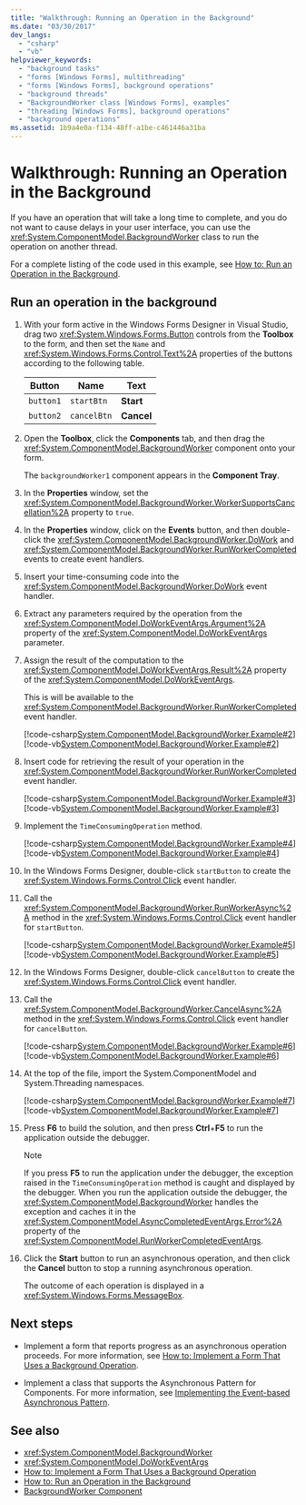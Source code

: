 ```yaml
---
title: "Walkthrough: Running an Operation in the Background"
ms.date: "03/30/2017"
dev_langs:
  - "csharp"
  - "vb"
helpviewer_keywords:
  - "background tasks"
  - "forms [Windows Forms], multithreading"
  - "forms [Windows Forms], background operations"
  - "background threads"
  - "BackgroundWorker class [Windows Forms], examples"
  - "threading [Windows Forms], background operations"
  - "background operations"
ms.assetid: 1b9a4e0a-f134-48ff-a1be-c461446a31ba
---
```

# Walkthrough: Running an Operation in the Background

If you have an operation that will take a long time to complete, and you do not want to cause delays in your user interface, you can use the <xref:System.ComponentModel.BackgroundWorker> class to run the operation on another thread.

For a complete listing of the code used in this example, see [How to: Run an Operation in the Background](how-to-run-an-operation-in-the-background.md).

## Run an operation in the background

1. With your form active in the Windows Forms Designer in Visual Studio, drag two <xref:System.Windows.Forms.Button> controls from the **Toolbox** to the form, and then set the `Name` and <xref:System.Windows.Forms.Control.Text%2A> properties of the buttons according to the following table.

    |Button|Name|Text|
    |------------|----------|----------|
    |`button1`|`startBtn`|**Start**|
    |`button2`|`cancelBtn`|**Cancel**|

2. Open the **Toolbox**, click the **Components** tab, and then drag the <xref:System.ComponentModel.BackgroundWorker> component onto your form.

     The `backgroundWorker1` component appears in the **Component Tray**.

3. In the **Properties** window, set the <xref:System.ComponentModel.BackgroundWorker.WorkerSupportsCancellation%2A> property to `true`.

4. In the **Properties** window, click on the **Events** button, and then double-click the <xref:System.ComponentModel.BackgroundWorker.DoWork> and <xref:System.ComponentModel.BackgroundWorker.RunWorkerCompleted> events to create event handlers.

5. Insert your time-consuming code into the <xref:System.ComponentModel.BackgroundWorker.DoWork> event handler.

6. Extract any parameters required by the operation from the <xref:System.ComponentModel.DoWorkEventArgs.Argument%2A> property of the <xref:System.ComponentModel.DoWorkEventArgs> parameter.

7. Assign the result of the computation to the <xref:System.ComponentModel.DoWorkEventArgs.Result%2A> property of the <xref:System.ComponentModel.DoWorkEventArgs>.

     This is will be available to the <xref:System.ComponentModel.BackgroundWorker.RunWorkerCompleted> event handler.

     [!code-csharp[System.ComponentModel.BackgroundWorker.Example#2](~/samples/snippets/csharp/VS_Snippets_Winforms/System.ComponentModel.BackgroundWorker.Example/CS/Form1.cs#2)]
     [!code-vb[System.ComponentModel.BackgroundWorker.Example#2](~/samples/snippets/visualbasic/VS_Snippets_Winforms/System.ComponentModel.BackgroundWorker.Example/VB/Form1.vb#2)]

8. Insert code for retrieving the result of your operation in the <xref:System.ComponentModel.BackgroundWorker.RunWorkerCompleted> event handler.

     [!code-csharp[System.ComponentModel.BackgroundWorker.Example#3](~/samples/snippets/csharp/VS_Snippets_Winforms/System.ComponentModel.BackgroundWorker.Example/CS/Form1.cs#3)]
     [!code-vb[System.ComponentModel.BackgroundWorker.Example#3](~/samples/snippets/visualbasic/VS_Snippets_Winforms/System.ComponentModel.BackgroundWorker.Example/VB/Form1.vb#3)]

9. Implement the `TimeConsumingOperation` method.

     [!code-csharp[System.ComponentModel.BackgroundWorker.Example#4](~/samples/snippets/csharp/VS_Snippets_Winforms/System.ComponentModel.BackgroundWorker.Example/CS/Form1.cs#4)]
     [!code-vb[System.ComponentModel.BackgroundWorker.Example#4](~/samples/snippets/visualbasic/VS_Snippets_Winforms/System.ComponentModel.BackgroundWorker.Example/VB/Form1.vb#4)]

10. In the Windows Forms Designer, double-click `startButton` to create the <xref:System.Windows.Forms.Control.Click> event handler.

11. Call the <xref:System.ComponentModel.BackgroundWorker.RunWorkerAsync%2A> method in the <xref:System.Windows.Forms.Control.Click> event handler for `startButton`.

     [!code-csharp[System.ComponentModel.BackgroundWorker.Example#5](~/samples/snippets/csharp/VS_Snippets_Winforms/System.ComponentModel.BackgroundWorker.Example/CS/Form1.cs#5)]
     [!code-vb[System.ComponentModel.BackgroundWorker.Example#5](~/samples/snippets/visualbasic/VS_Snippets_Winforms/System.ComponentModel.BackgroundWorker.Example/VB/Form1.vb#5)]

12. In the Windows Forms Designer, double-click `cancelButton` to create the <xref:System.Windows.Forms.Control.Click> event handler.

13. Call the <xref:System.ComponentModel.BackgroundWorker.CancelAsync%2A> method in the <xref:System.Windows.Forms.Control.Click> event handler for `cancelButton`.

     [!code-csharp[System.ComponentModel.BackgroundWorker.Example#6](~/samples/snippets/csharp/VS_Snippets_Winforms/System.ComponentModel.BackgroundWorker.Example/CS/Form1.cs#6)]
     [!code-vb[System.ComponentModel.BackgroundWorker.Example#6](~/samples/snippets/visualbasic/VS_Snippets_Winforms/System.ComponentModel.BackgroundWorker.Example/VB/Form1.vb#6)]

14. At the top of the file, import the System.ComponentModel and System.Threading namespaces.

     [!code-csharp[System.ComponentModel.BackgroundWorker.Example#7](~/samples/snippets/csharp/VS_Snippets_Winforms/System.ComponentModel.BackgroundWorker.Example/CS/Form1.cs#7)]
     [!code-vb[System.ComponentModel.BackgroundWorker.Example#7](~/samples/snippets/visualbasic/VS_Snippets_Winforms/System.ComponentModel.BackgroundWorker.Example/VB/Form1.vb#7)]

15. Press **F6** to build the solution, and then press **Ctrl**+**F5** to run the application outside the debugger.

    > [!NOTE]
    > If you press **F5** to run the application under the debugger, the exception raised in the `TimeConsumingOperation` method is caught and displayed by the debugger. When you run the application outside the debugger, the <xref:System.ComponentModel.BackgroundWorker> handles the exception and caches it in the <xref:System.ComponentModel.AsyncCompletedEventArgs.Error%2A> property of the <xref:System.ComponentModel.RunWorkerCompletedEventArgs>.

16. Click the **Start** button to run an asynchronous operation, and then click the **Cancel** button to stop a running asynchronous operation.

     The outcome of each operation is displayed in a <xref:System.Windows.Forms.MessageBox>.

## Next steps

- Implement a form that reports progress as an asynchronous operation proceeds. For more information, see [How to: Implement a Form That Uses a Background Operation](how-to-implement-a-form-that-uses-a-background-operation.md).

- Implement a class that supports the Asynchronous Pattern for Components. For more information, see [Implementing the Event-based Asynchronous Pattern](/dotnet/standard/asynchronous-programming-patterns/implementing-the-event-based-asynchronous-pattern).

## See also

- <xref:System.ComponentModel.BackgroundWorker>
- <xref:System.ComponentModel.DoWorkEventArgs>
- [How to: Implement a Form That Uses a Background Operation](how-to-implement-a-form-that-uses-a-background-operation.md)
- [How to: Run an Operation in the Background](how-to-run-an-operation-in-the-background.md)
- [BackgroundWorker Component](backgroundworker-component.md)
